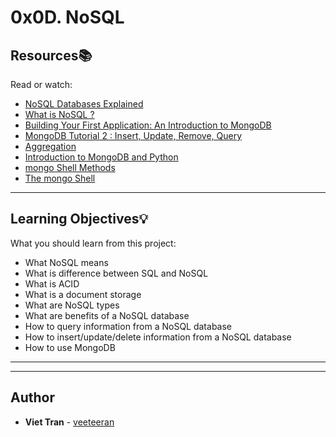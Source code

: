 # 0x0D. NoSQL

## Resources:books:
Read or watch:
* [NoSQL Databases Explained](https://intranet.hbtn.io/rltoken/Vyx71sOlnw-ovIEiGB8L6w)
* [What is NoSQL ?](https://intranet.hbtn.io/rltoken/8VpibJeEpPIdt9VGxXx5EQ)
* [Building Your First Application: An Introduction to MongoDB](https://intranet.hbtn.io/rltoken/ZOTNcbGmVWVDt69JfS20eg)
* [MongoDB Tutorial 2 : Insert, Update, Remove, Query](https://intranet.hbtn.io/rltoken/j8Km9rDeAfwz2D3sSoqmHQ)
* [Aggregation](https://intranet.hbtn.io/rltoken/LvWSSDCTxMWY5dMJQVwd6g)
* [Introduction to MongoDB and Python](https://intranet.hbtn.io/rltoken/Voj4w7WCWEoXh5BCBJuiow)
* [mongo Shell Methods](https://intranet.hbtn.io/rltoken/TgwNw5Ncz00kKw1Cls6jHg)
* [The mongo Shell](https://intranet.hbtn.io/rltoken/DwURNWPtpufc0YzWL1EFHg)

---
## Learning Objectives:bulb:
What you should learn from this project:

* What NoSQL means
* What is difference between SQL and NoSQL
* What is ACID
* What is a document storage
* What are NoSQL types
* What are benefits of a NoSQL database
* How to query information from a NoSQL database
* How to insert/update/delete information from a NoSQL database
* How to use MongoDB

---
---

## Author
* **Viet Tran** - [veeteeran](https://github.com/veeteeran)
